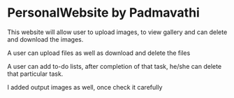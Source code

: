 # PersonalWebsite by Padmavathi


This website will allow user to upload images, to view gallery and can delete and download the images.

A user can upload files as well as download and delete the files

A user can add to-do lists, after completion of that task, he/she can delete that particular task.

I added output images as well, once check it carefully
